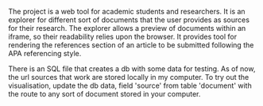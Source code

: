 The project is a web tool for academic students and researchers.
It is an explorer for different sort of documents that the user provides as sources for their research.
The explorer allows a preview of documents within an iframe, so their readability relies upon the browser. 
It provides tool for rendering the references section of an article to be submitted following the APA referencing style.

There is an SQL file that creates a db with some data for testing.
As of now, the url sources that work are stored locally in my computer. To try out the visualisation, update the db data, field 'source' from table 'document' with the route to any sort of document stored in your computer. 

